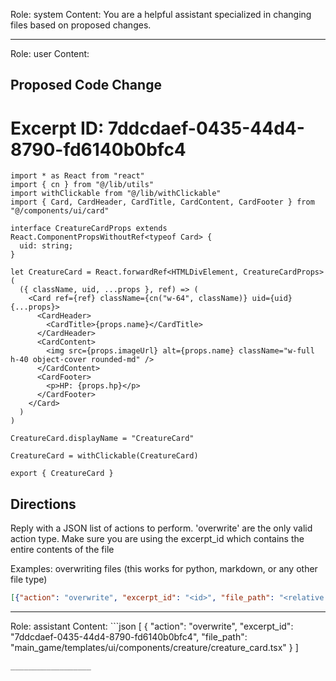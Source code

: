 Role: system
Content: You are a helpful assistant specialized in changing files based on proposed changes.
__________________
Role: user
Content: 
## Proposed Code Change
# Excerpt ID: 7ddcdaef-0435-44d4-8790-fd6140b0bfc4
```main_game/templates/ui/components/creature/creature_card.tsx
import * as React from "react"
import { cn } from "@/lib/utils"
import withClickable from "@/lib/withClickable"
import { Card, CardHeader, CardTitle, CardContent, CardFooter } from "@/components/ui/card"

interface CreatureCardProps extends React.ComponentPropsWithoutRef<typeof Card> {
  uid: string;
}

let CreatureCard = React.forwardRef<HTMLDivElement, CreatureCardProps>(
  ({ className, uid, ...props }, ref) => (
    <Card ref={ref} className={cn("w-64", className)} uid={uid} {...props}>
      <CardHeader>
        <CardTitle>{props.name}</CardTitle>
      </CardHeader>
      <CardContent>
        <img src={props.imageUrl} alt={props.name} className="w-full h-40 object-cover rounded-md" />
      </CardContent>
      <CardFooter>
        <p>HP: {props.hp}</p>
      </CardFooter>
    </Card>
  )
)

CreatureCard.displayName = "CreatureCard"

CreatureCard = withClickable(CreatureCard)

export { CreatureCard }
```

## Directions
Reply with a JSON list of actions to perform. 'overwrite' are the only valid action type. 
Make sure you are using the excerpt_id which contains the entire contents of the file

Examples:
overwriting files (this works for python, markdown, or any other file type)
```json output_example1
[{"action": "overwrite", "excerpt_id": "<id>", "file_path": "<relative file path>"}]
```

__________________
Role: assistant
Content: ```json
[
    {
        "action": "overwrite",
        "excerpt_id": "7ddcdaef-0435-44d4-8790-fd6140b0bfc4",
        "file_path": "main_game/templates/ui/components/creature/creature_card.tsx"
    }
]
```
__________________
